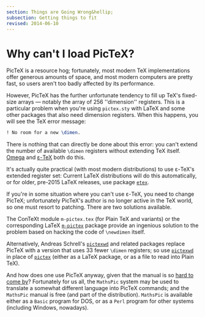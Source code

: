 ```yaml
---
section: Things are Going Wrong&hellip;
subsection: Getting things to fit
revised: 2014-06-10
---
```

# Why can't I load PicTeX?

PicTeX is a resource hog; fortunately, most modern TeX
implementations offer generous amounts of space, and most modern
computers are pretty fast, so users aren't too badly affected by its
performance.

However, PicTeX has the further unfortunate tendency to fill up
TeX's fixed-size arrays&nbsp;&mdash; notably the array of 256 ''dimension''
registers.  This is a particular problem when you're using
`pictex.sty` with LaTeX and some other packages that also need
dimension registers.  When this happens, you will see the TeX error
message:
```latex
! No room for a new \dimen.
```
There is nothing that can directly be done about this error: you
can't extend the number of available `\dimen` registers without
extending TeX itself.
  [Omega](FAQ-omegaleph.md) and [&epsilon;-TeX](FAQ-etex.md) both do this.

It's actually quite practical (with most modern distributions) to use
&epsilon;-TeX's extended register set:  Current LaTeX distributions
will do this automatically, or for older, pre-2015 LaTeX
releases, use package [`etex`](https://ctan.org/pkg/etex).

If you're in some situation where you can't use &epsilon;-TeX, you need to change
PicTeX; unfortunately PicTeX's author is no longer active in the
TeX world, so one must resort to patching.  There are two solutions
available.

The ConTeXt module `m-pictex.tex` (for Plain TeX and
variants) or the corresponding LaTeX [`m-pictex`](https://ctan.org/pkg/m-pictex) package provide
an ingenious solution to the problem based on hacking the code of
`\newdimen` itself.

Alternatively, Andreas Schrell's [`pictexwd`](https://ctan.org/pkg/pictexwd) and related
packages replace PicTeX with a version that uses 33 fewer
`\dimen` registers; so use [`pictexwd`](https://ctan.org/pkg/pictexwd) in place of
[`pictex`](https://ctan.org/pkg/pictex) (either as a LaTeX package, or as a file to read
into Plain TeX).

And how does one use PicTeX anyway, given that the
manual is so [hard to come by](FAQ-docpictex.md)?
Fortunately for us all, the `MathsPic`
system may be used to translate a somewhat different language into
PicTeX commands; and the `MathsPic` manual is free (and
part of the distribution).  `MathsPic` is available either as
a `Basic` program for DOS, or as a `Perl`
program for other systems (including Windows, nowadays).

